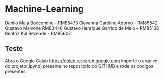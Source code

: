 # Machine-Learning

Danilo Maia Boccomino - RM85473
Giovanna Caroline Adorno - RM85542
Gustavo Malvone RM83448
Gustavo Henrique Garrido de Melo – RM85136
Beatriz Kül Rezende - RM85607



## Teste
Abra o Google Colab
https://colab.research.google.com
importe o arquivo do projeto(.ipynb) presente no repositorio do GITHUB e rode os codigos presentes.
